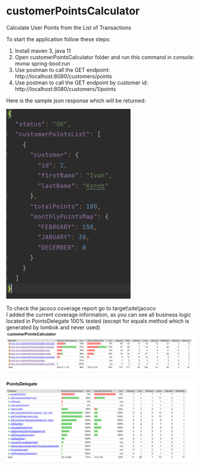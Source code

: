 # customerPointsCalculator
 Calculate User Points from the List of Transactions

To start the application follow these steps:

1) Install maven 3, java 11
2) Open customerPointsCalculator folder and run this command in console: mvnw spring-boot:run
3) Use postman to call the GET endpoint: http://localhost:8080/customers/points
4) Use postman to call the GET endpoint by customer id: http://localhost:8080/customers/1/points

Here is the sample json response which will be returned:

![img_2.png](img_2.png)

To check the jacoco coverage report go to target\site\jacoco\
I added the current coverage information, as you can see all business logic located in PointsDelegate 100% tested
(except for equals method which is generated by lombok and never used)
![img_6.png](img_6.png)

![img_4.png](img_4.png)

